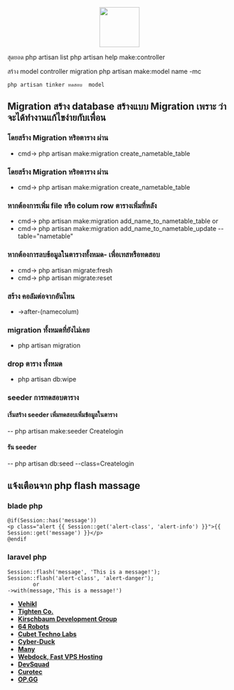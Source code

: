 <p align="center" style="borhp der:20px solid;"><a href="https://laravel.com" target="_blank"><img src="https://avatars.githubusercontent.com/u/64632531?s=400&u=6598846a0e117d6f1c6363a2e80b59b00a12cea5&v=4" width="90"></a></p>
</p>






สุดยอด 
php artisan list
php artisan help make:controller

สร้าง model controller migration
    php artisan make:model name -mc

    php artisan tinker ทดสอบ  model




## Migration สร้าง database สร้างแบบ Migration เพราะ ว่าจะได้ทำงานแก้ไขง่ายกับเพื่อน
### โดยสร้าง Migration หริอตาราง ผ่าน 
  
- cmd-> php artisan make:migration create_nametable_table

### โดยสร้าง Migration หริอตาราง ผ่าน 
-  cmd-> php artisan make:migration create_nametable_table  

### หากต้องการเพิ่ม file หรือ colum  row ตารางเพิ่มที่หลัง
- cmd-> php artisan make:migration add_name_to_nametable_table
 or
-  cmd-> php artisan make:migration add_name_to_nametable_update --table="nametable"


### หากต้องการลบข้อมูลในตารางทั้งหมด- เพื่อเทสหรือทดสอบ
-   cmd-> php artisan migrate:fresh
-   cmd-> php artisan migrate:reset

### สร้าง คอลัมต่อจากอันไหน
-  ->after-(namecolum)
### migration ทั้งหมดที่ยังไม่เคย
-  php artisan migration

### drop ตาราง ทั้งหมด
-  php artisan db:wipe

### seeder การทดสอบตาราง
####  เริ่มสร้าง seeder เพิ่มทดสอบเพิ่มข้อมูลในตาราง
--   php artisan make:seeder Createlogin
####  รัน  seeder
--   php artisan db:seed --class=Createlogin

## แจ้งเตือนจาก php flash massage
### blade php 
    @if(Session::has('message'))
    <p class="alert {{ Session::get('alert-class', 'alert-info') }}">{{ Session::get('message') }}</p>
    @endif
### laravel php 
    Session::flash('message', 'This is a message!'); 
    Session::flash('alert-class', 'alert-danger'); 
            or
    ->with(message,'This is a message!')

- **[Vehikl](https://vehikl.codm/)**
- **[Tighten Co.](https://tighten.co)**
- **[Kirschbaum Development Group](https://kirschbaumdevelopment.com)**
- **[64 Robots](https://64robots.com)**
- **[Cubet Techno Labs](https://cubettech.com)**
- **[Cyber-Duck](https://cyber-duck.co.uk)**
- **[Many](https://www.many.co.uk)**
- **[Webdock, Fast VPS Hosting](https://www.webdock.io/en)**
- **[DevSquad](https://devsquad.com)**
- **[Curotec](https://www.curotec.com/services/technologies/laravel/)**
- **[OP.GG](https://op.gg)**
